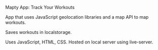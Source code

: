 Mapty App: Track Your Workouts

App that uses JavaScript geolocation libraries and a map API to map workouts.

Saves workouts in localstorage.

Uses JavaScript, HTML, CSS. Hosted on local server using live-server.